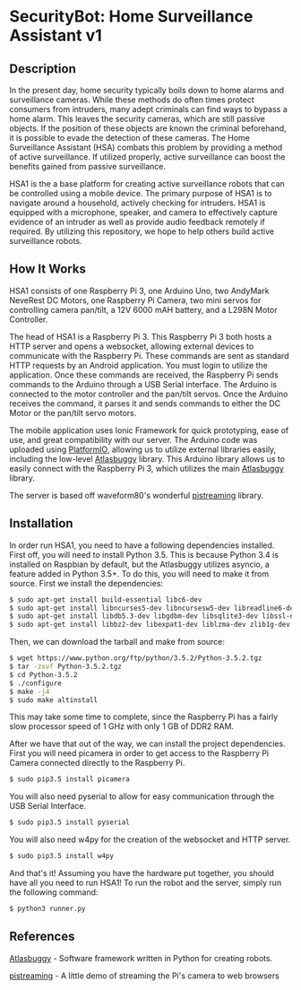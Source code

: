 # SecurityBot: Home Surveillance Assistant v1

## Description

In the present day, home security typically boils down to home alarms and surveillance cameras. While these methods do often times protect consumers from intruders, many adept criminals can find ways to bypass a home alarm. This leaves the security cameras, which are still passive objects. If the position of these objects are known the criminal beforehand, it is possible to evade the detection of these cameras. The Home Surveillance Assistant (HSA) combats this problem by providing a method of active surveillance. If utilized properly, active surveillance can boost the benefits gained from passive surveillance.

HSA1 is the a base platform for creating active surveillance robots that can be controlled using a mobile device. The primary purpose of HSA1 is to navigate around a household, actively checking for intruders. HSA1 is equipped with a microphone, speaker, and camera to effectively capture evidence of an intruder as well as provide audio feedback remotely if required. By utilizing this repository, we hope to help others build active surveillance robots.

## How It Works

HSA1 consists of one Raspberry Pi 3, one Arduino Uno, two AndyMark NeveRest DC Motors, one Raspberry Pi Camera, two mini servos for controlling camera pan/tilt, a 12V 6000 mAH battery, and a L298N Motor Controller.

The head of HSA1 is a Raspberry Pi 3. This Raspberry Pi 3 both hosts a HTTP server and opens a websocket, allowing external devices to communicate with the Raspberry Pi. These commands are sent as standard HTTP requests by an Android application. You must login to utilize the application. Once these commands are received, the Raspberry Pi sends commands to the Arduino through a USB Serial interface. The Arduino is connected to the motor controller and the pan/tilt servos. Once the Arduino receives the command, it parses it and sends commands to either the DC Motor or the pan/tilt servo motors.

The mobile application uses Ionic Framework for quick prototyping, ease of use, and great compatibility with our server. The Arduino code was uploaded using [PlatformIO](http://platformio.org/), allowing us to utilize external libraries easily, including the low-level [Atlasbuggy](https://github.com/AtlasBuggy/AtlasbuggyLowLevel/tree/master/Arduino/libraries/Atlasbuggy) library. This Arduino library allows us to easily connect with the Raspberry Pi 3, which utilizes the main [Atlasbuggy](https://github.com/Atlasbuggy/atlasbuggy) library.

The server is based off waveform80's wonderful [pistreaming](https://github.com/waveform80/pistreaming) library.

## Installation

In order run HSA1, you need to have a following dependencies installed. First off, you will need to install Python 3.5. This is because Python 3.4 is installed on Raspbian by default, but the Atlasbuggy utilizes asyncio, a feature added in Python 3.5+. To do this, you will need to make it from source. First we install the dependencies:

```bash
$ sudo apt-get install build-essential libc6-dev
$ sudo apt-get install libncurses5-dev libncursesw5-dev libreadline6-dev
$ sudo apt-get install libdb5.3-dev libgdbm-dev libsqlite3-dev libssl-dev
$ sudo apt-get install libbz2-dev libexpat1-dev liblzma-dev zlib1g-dev
```

Then, we can download the tarball and make from source:

```bash
$ wget https://www.python.org/ftp/python/3.5.2/Python-3.5.2.tgz
$ tar -zxvf Python-3.5.2.tgz
$ cd Python-3.5.2
$ ./configure
$ make -j4
$ sudo make altinstall
```
This may take some time to complete, since the Raspberry Pi has a fairly slow processor speed of 1 GHz with only 1 GB of DDR2 RAM.

After we have that out of the way, we can install the project dependencies. First you will need picamera in order to get access to the Raspberry Pi Camera connected directly to the Raspberry Pi.

```bash
$ sudo pip3.5 install picamera
```

You will also need pyserial to allow for easy communication through the USB Serial Interface.

```bash
$ sudo pip3.5 install pyserial
```

You will also need w4py for the creation of the websocket and HTTP server.

```bash
$ sudo pip3.5 install w4py
```

And that's it! Assuming you have the hardware put together, you should have all you need to run HSA1! To run the robot and the server, simply run the following command:

```bash
$ python3 runner.py
```

## References

[Atlasbuggy](https://github.com/AtlasBuggy/atlasbuggy) - Software framework written in Python for creating robots.

[pistreaming](https://github.com/waveform80/pistreaming) - A little demo of streaming the Pi's camera to web browsers

